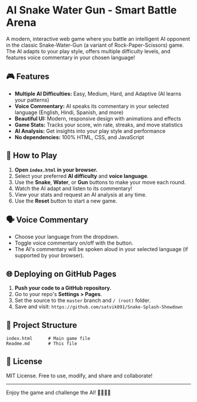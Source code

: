 # AI Snake Water Gun - Smart Battle Arena

A modern, interactive web game where you battle an intelligent AI opponent in the classic Snake-Water-Gun (a variant of Rock-Paper-Scissors) game. The AI adapts to your play style, offers multiple difficulty levels, and features voice commentary in your chosen language!

## 🎮 Features
- **Multiple AI Difficulties:** Easy, Medium, Hard, and Adaptive (AI learns your patterns)
- **Voice Commentary:** AI speaks its commentary in your selected language (English, Hindi, Spanish, and more)
- **Beautiful UI:** Modern, responsive design with animations and effects
- **Game Stats:** Tracks your score, win rate, streaks, and move statistics
- **AI Analysis:** Get insights into your play style and performance
- **No dependencies:** 100% HTML, CSS, and JavaScript

## 🚀 How to Play
1. **Open `index.html` in your browser.**
2. Select your preferred **AI difficulty** and **voice language**.
3. Use the **Snake**, **Water**, or **Gun** buttons to make your move each round.
4. Watch the AI adapt and listen to its commentary!
5. View your stats and request an AI analysis at any time.
6. Use the **Reset** button to start a new game.

## 🗣️ Voice Commentary
- Choose your language from the dropdown.
- Toggle voice commentary on/off with the button.
- The AI's commentary will be spoken aloud in your selected language (if supported by your browser).

## 🌐 Deploying on GitHub Pages
1. **Push your code to a GitHub repository.**
2. Go to your repo's **Settings > Pages**.
3. Set the source to the `master` branch and `/ (root)` folder.
4. Save and visit: `https://github.com/satvik091/Snake-Splash-Showdown`

## 📁 Project Structure
```
index.html      # Main game file
Readme.md       # This file
```

## 📝 License
MIT License. Free to use, modify, and share and collaborate!

---
Enjoy the game and challenge the AI! 🤖🐍💧🔫
